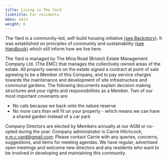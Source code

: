 ```yaml
---
title: Living in The Yard
linktitle: For residents
menu: main
weight: 6
---
```


The Yard is a community-led, self-build housing initiative [(see Backstory)](/backstory/). It was established on principles of community and sustainability [(see Handbook)](/residents/handbook/) which still inform how we live here.

The Yard is managed by The Mina Road (Bristol) Estate Management Company Ltd. (The EMC) that manages the collectively owned areas of the estate. All property owners on the estate signed a contract at point of sale agreeing to be a Member of this Company, and to pay service charges towards the maintenance and development of site infrastructure and communal gardens. The following documents explain decision making structures and your rights and responsibilities as a Member. Two of our most important covenants are: 

- No cats because we back onto the nature reserve
- No more cars than will fit on your property - which means we can have a shared garden instead of a car park

Company Directors are elected by Members annually at our AGM or co-opted during the year. Company administrator is Carrie Hitchcock, e.m.c.yard@gmail.com. Please contact Carrie with any queries, concerns, suggestions, and items for meeting agendas. We have regular, advertised open meetings and welcome new directors and any residents who want to be involved in developing and maintaining this community.